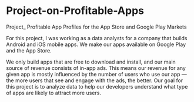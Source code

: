 # Project-on-Profitable-Apps
 Project_ Profitable App Profiles for the App Store and Google Play Markets

For this project, I was working as a data analysts for a company that builds Android and iOS mobile apps. We make our apps available on Google Play and the App Store.

We only build apps that are free to download and install, and our main source of revenue consists of in-app ads. 
This means our revenue for any given app is mostly influenced by the number of users who use our app — the more users that see and engage with the ads, the better.
Our goal for this project is to analyze data to help our developers understand what type of apps are likely to attract more users.
